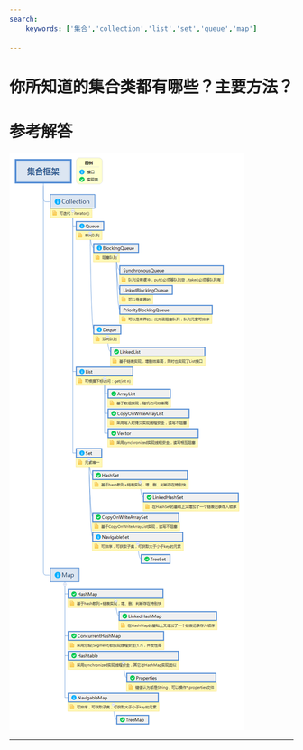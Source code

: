 ```yaml
---
search:
    keywords: ['集合','collection','list','set','queue','map']

---
```



# 你所知道的集合类都有哪些？主要方法？

# 参考解答

![](/assets/collection2.png)








---

